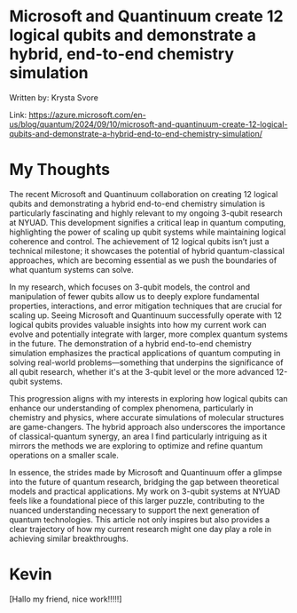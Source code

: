 # Microsoft and Quantinuum create 12 logical qubits and demonstrate a hybrid, end-to-end chemistry simulation

Written by: Krysta Svore

Link: https://azure.microsoft.com/en-us/blog/quantum/2024/09/10/microsoft-and-quantinuum-create-12-logical-qubits-and-demonstrate-a-hybrid-end-to-end-chemistry-simulation/

# My Thoughts

The recent Microsoft and Quantinuum collaboration on creating 12 logical qubits and demonstrating a hybrid end-to-end chemistry simulation is particularly fascinating and highly relevant to my ongoing 3-qubit research at NYUAD. This development signifies a critical leap in quantum computing, highlighting the power of scaling up qubit systems while maintaining logical coherence and control. The achievement of 12 logical qubits isn’t just a technical milestone; it showcases the potential of hybrid quantum-classical approaches, which are becoming essential as we push the boundaries of what quantum systems can solve.

In my research, which focuses on 3-qubit models, the control and manipulation of fewer qubits allow us to deeply explore fundamental properties, interactions, and error mitigation techniques that are crucial for scaling up. Seeing Microsoft and Quantinuum successfully operate with 12 logical qubits provides valuable insights into how my current work can evolve and potentially integrate with larger, more complex quantum systems in the future. The demonstration of a hybrid end-to-end chemistry simulation emphasizes the practical applications of quantum computing in solving real-world problems—something that underpins the significance of all qubit research, whether it's at the 3-qubit level or the more advanced 12-qubit systems.

This progression aligns with my interests in exploring how logical qubits can enhance our understanding of complex phenomena, particularly in chemistry and physics, where accurate simulations of molecular structures are game-changers. The hybrid approach also underscores the importance of classical-quantum synergy, an area I find particularly intriguing as it mirrors the methods we are exploring to optimize and refine quantum operations on a smaller scale.

In essence, the strides made by Microsoft and Quantinuum offer a glimpse into the future of quantum research, bridging the gap between theoretical models and practical applications. My work on 3-qubit systems at NYUAD feels like a foundational piece of this larger puzzle, contributing to the nuanced understanding necessary to support the next generation of quantum technologies. This article not only inspires but also provides a clear trajectory of how my current research might one day play a role in achieving similar breakthroughs.


# Kevin
[Hallo my friend, nice work!!!!!]

